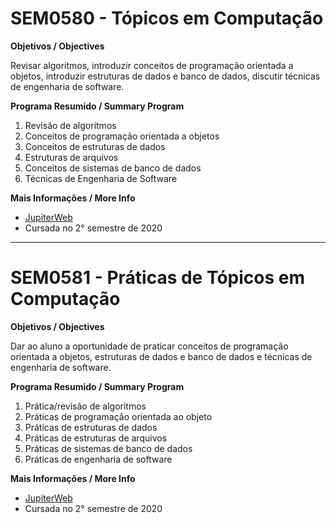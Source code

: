 # SEM0580 - Tópicos em Computação

**Objetivos / Objectives**

Revisar algoritmos, introduzir conceitos de programação orientada a objetos, introduzir estruturas de dados e banco de dados, discutir técnicas de engenharia de software.

**Programa Resumido / Summary Program**

1) Revisão de algoritmos
2) Conceitos de programação orientada a objetos
3) Conceitos de estruturas de dados
4) Estruturas de arquivos
5) Conceitos de sistemas de banco de dados
6) Técnicas de Engenharia de Software

**Mais Informações / More Info**

- [JupiterWeb](https://uspdigital.usp.br/jupiterweb/obterDisciplina?sgldis=SEM0580&codcur=18250&codhab=0)
- Cursada no 2° semestre de 2020

<hr>

# SEM0581 - Práticas de Tópicos em Computação

**Objetivos / Objectives**

Dar ao aluno a oportunidade de praticar conceitos de programação orientada a objetos, estruturas de dados e banco de dados e técnicas de engenharia de software.

**Programa Resumido / Summary Program**

1) Prática/revisão de algoritmos
2) Práticas de programação orientada ao objeto
3) Práticas de  estruturas de dados
4) Práticas de estruturas de arquivos
5) Práticas de sistemas de banco de dados
6) Práticas de engenharia de software

**Mais Informações / More Info**

- [JupiterWeb](https://uspdigital.usp.br/jupiterweb/obterDisciplina?sgldis=SEM0581&codcur=18250&codhab=0)
- Cursada no 2° semestre de 2020
